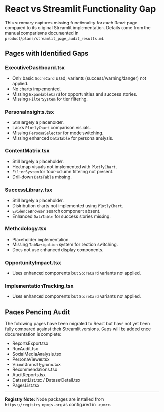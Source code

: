 # React vs Streamlit Functionality Gap

This summary captures missing functionality for each React page compared to its original Streamlit implementation. Details come from the manual comparisons documented in `product/plans/streamlit_page_audit_results.md`.

## Pages with Identified Gaps

### ExecutiveDashboard.tsx
- Only basic `ScoreCard` used; variants (success/warning/danger) not applied.
- No charts implemented.
- Missing `ExpandableCard` for opportunities and success stories.
- Missing `FilterSystem` for tier filtering.

### PersonaInsights.tsx
- Still largely a placeholder.
- Lacks `PlotlyChart` comparison visuals.
- Missing `PersonaSelector` for mode switching.
- Missing enhanced `DataTable` for persona analysis.

### ContentMatrix.tsx
- Still largely a placeholder.
- Heatmap visuals not implemented with `PlotlyChart`.
- `FilterSystem` for four-column filtering not present.
- Drill‑down `DataTable` missing.

### SuccessLibrary.tsx
- Still largely a placeholder.
- Distribution charts not implemented using `PlotlyChart`.
- `EvidenceBrowser` search component absent.
- Enhanced `DataTable` for success stories missing.

### Methodology.tsx
- Placeholder implementation.
- Missing `TabNavigation` system for section switching.
- Does not use enhanced display components.

### OpportunityImpact.tsx
- Uses enhanced components but `ScoreCard` variants not applied.

### ImplementationTracking.tsx
- Uses enhanced components but `ScoreCard` variants not applied.

## Pages Pending Audit

The following pages have been migrated to React but have not yet been fully compared against their Streamlit versions. Gaps will be added once documentation is complete:

- ReportsExport.tsx
- RunAudit.tsx
- SocialMediaAnalysis.tsx
- PersonaViewer.tsx
- VisualBrandHygiene.tsx
- Recommendations.tsx
- AuditReports.tsx
- DatasetList.tsx / DatasetDetail.tsx
- PagesList.tsx

---

**Registry Note:** Node packages are installed from `https://registry.npmjs.org` as configured in `.npmrc`.
